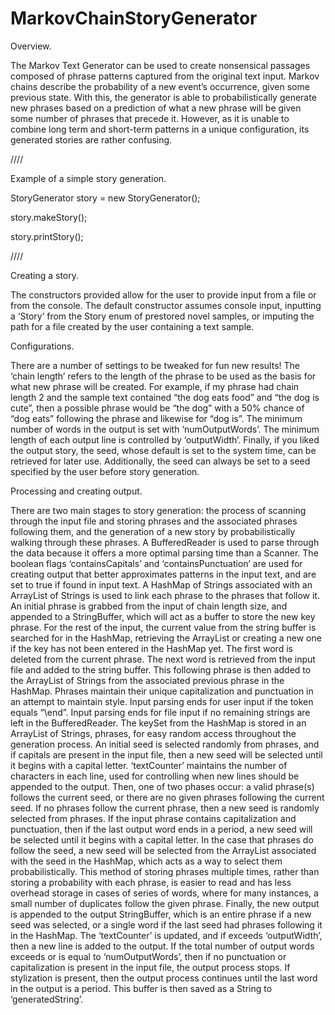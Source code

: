# MarkovChainStoryGenerator
Overview.

The Markov Text Generator can be used to create nonsensical passages composed of phrase patterns captured from the original text input. Markov chains describe the probability of a new event’s occurrence, given some previous state. With this, the generator is able to probabilistically generate new phrases based on a prediction of what a new phrase will be given some number of phrases that precede it. However, as it is unable to combine long term and short-term patterns in a unique configuration, its generated stories are rather confusing.

////

Example of a simple story generation.

StoryGenerator story = new StoryGenerator();

story.makeStory();

story.printStory();

////

Creating a story.

The constructors provided allow for the user to provide input from a file or from the console. The default constructor assumes console input, inputting a ‘Story’ from the Story enum of prestored novel samples, or imputing the path for a file created by the user containing a text sample.

Configurations.

There are a number of settings to be tweaked for fun new results! The ‘chain length’ refers to the length of the phrase to be used as the basis for what new phrase will be created. For example, if my phrase had chain length 2 and the sample text contained “the dog eats food” and “the dog is cute”, then a possible phrase would be “the dog” with a 50% chance of “dog eats” following the phrase and likewise for “dog is”. The minimum number of words in the output is set with ‘numOutputWords’. The minimum length of each output line is controlled by ‘outputWidth’. Finally, if you liked the output story, the seed, whose default is set to the system time, can be retrieved for later use. Additionally, the seed can always be set to a seed specified by the user before story generation.

Processing and creating output.

There are two main stages to story generation: the process of scanning through the input file and storing phrases and the associated phrases following them, and the generation of a new story by probabilistically walking through these phrases.
A BufferedReader is used to parse through the data because it offers a more optimal parsing time than a Scanner. The boolean flags ‘containsCapitals’ and ‘containsPunctuation’ are used for creating output that better approximates patterns in the input text, and are set to true if found in input text. A HashMap of Strings associated with an ArrayList of Strings is used to link each phrase to the phrases that follow it. An initial phrase is grabbed from the input of chain length size, and appended to a StringBuffer, which will act as a buffer to store the new key phrase. For the rest of the input, the current value from the string buffer is searched for in the HashMap, retrieving the ArrayList or creating a new one if the key has not been entered in the HashMap yet. The first word is deleted from the current phrase. The next word is retrieved from the input file and added to the string buffer. This following phrase is then added to the ArrayList of Strings from the associated previous phrase in the HashMap. Phrases maintain their unique capitalization and punctuation in an attempt to maintain style. Input parsing ends for user input if the token equals “\\end”. Input parsing ends for file input if no remaining strings are left in the BufferedReader.
The keySet from the HashMap is stored in an ArrayList of Strings, phrases, for easy random access throughout the generation process. An initial seed is selected randomly from phrases, and if capitals are present in the input file, then a new seed will be selected until it begins with a capital letter. ‘textCounter’ maintains the number of characters in each line, used for controlling when new lines should be appended to the output. Then, one of two phases occur: a valid phrase(s) follows the current seed, or there are no given phrases following the current seed. If no phrases follow the current phrase, then a new seed is randomly selected from phrases. If the input phrase contains capitalization and punctuation, then if the last output word ends in a period, a new seed will be selected until it begins with a capital letter. In the case that phrases do follow the seed, a new seed will be selected from the ArrayList associated with the seed in the HashMap, which acts as a way to select them probabilistically. This method of storing phrases multiple times, rather than storing a probability with each phrase, is easier to read and has less overhead storage in cases of series of words, where for many instances, a small number of duplicates follow the given phrase. Finally, the new output is appended to the output StringBuffer, which is an entire phrase if a new seed was selected, or a single word if the last seed had phrases following it in the HashMap. The ‘textCounter’ is updated, and if exceeds ‘outputWidth’, then a new line is added to the output. If the total number of output words exceeds or is equal to ‘numOutputWords’, then if no punctuation or capitalization is present in the input file, the output process stops. If stylization is present, then the output process continues until the last word in the output is a period. This buffer is then saved as a String to ‘generatedString’.
